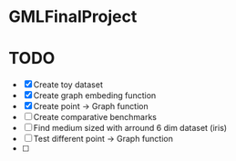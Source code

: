 # GMLFinalProject

















# TODO

- [X] Create toy dataset
- [X] Create graph embeding function
- [X] Create point -> Graph function
- [ ] Create comparative benchmarks
- [ ] Find medium sized with arround 6 dim dataset (iris)
- [ ] Test different point -> Graph function
- [ ]

